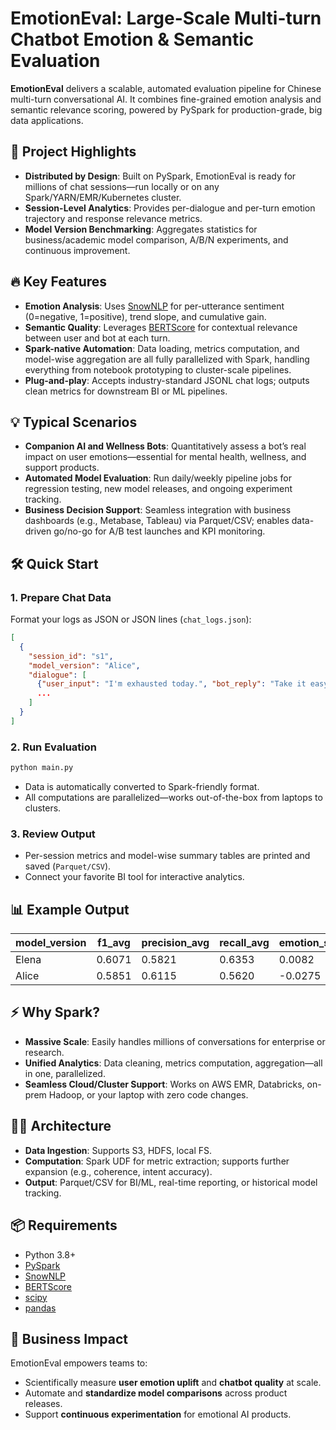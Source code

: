 # EmotionEval: Large-Scale Multi-turn Chatbot Emotion & Semantic Evaluation

**EmotionEval** delivers a scalable, automated evaluation pipeline for Chinese multi-turn conversational AI. It combines fine-grained emotion analysis and semantic relevance scoring, powered by PySpark for production-grade, big data applications.



## 🚀 Project Highlights

* **Distributed by Design**: Built on PySpark, EmotionEval is ready for millions of chat sessions—run locally or on any Spark/YARN/EMR/Kubernetes cluster.
* **Session-Level Analytics**: Provides per-dialogue and per-turn emotion trajectory and response relevance metrics.
* **Model Version Benchmarking**: Aggregates statistics for business/academic model comparison, A/B/N experiments, and continuous improvement.



## 🔥 Key Features

* **Emotion Analysis**: Uses [SnowNLP](https://github.com/isnowfy/snownlp) for per-utterance sentiment (0=negative, 1=positive), trend slope, and cumulative gain.
* **Semantic Quality**: Leverages [BERTScore](https://github.com/Tiiiger/bert_score) for contextual relevance between user and bot at each turn.
* **Spark-native Automation**: Data loading, metrics computation, and model-wise aggregation are all fully parallelized with Spark, handling everything from notebook prototyping to cluster-scale pipelines.
* **Plug-and-play**: Accepts industry-standard JSONL chat logs; outputs clean metrics for downstream BI or ML pipelines.



## 💡 Typical Scenarios

* **Companion AI and Wellness Bots**: Quantitatively assess a bot’s real impact on user emotions—essential for mental health, wellness, and support products.
* **Automated Model Evaluation**: Run daily/weekly pipeline jobs for regression testing, new model releases, and ongoing experiment tracking.
* **Business Decision Support**: Seamless integration with business dashboards (e.g., Metabase, Tableau) via Parquet/CSV; enables data-driven go/no-go for A/B test launches and KPI monitoring.



## 🛠️ Quick Start

### 1. Prepare Chat Data

Format your logs as JSON or JSON lines (`chat_logs.json`):

```json
[
  {
    "session_id": "s1",
    "model_version": "Alice",
    "dialogue": [
      {"user_input": "I'm exhausted today.", "bot_reply": "Take it easy, you deserve a break."},
      ...
    ]
  }
]
```

### 2. Run Evaluation

```bash
python main.py
```

* Data is automatically converted to Spark-friendly format.
* All computations are parallelized—works out-of-the-box from laptops to clusters.

### 3. Review Output

* Per-session metrics and model-wise summary tables are printed and saved (`Parquet/CSV`).
* Connect your favorite BI tool for interactive analytics.



## 📊 Example Output

| model\_version | f1\_avg | precision\_avg | recall\_avg | emotion\_slope | cumulative\_gain | start\_sentiment | end\_sentiment | avg\_bot\_sentiment | count |
| -------------- | ------- | -------------- | ----------- | -------------- | ---------------- | ---------------- | -------------- | ------------------- | ----- |
| Elena          | 0.6071  | 0.5821         | 0.6353      | 0.0082         | 0.4589           | 0.6698           | 0.6861         | 0.8604              | 4     |
| Alice          | 0.5851  | 0.6115         | 0.5620      | -0.0275        | 0.1555           | 0.6968           | 0.6419         | 0.5873              | 4     |



## ⚡️ Why Spark?

* **Massive Scale**: Easily handles millions of conversations for enterprise or research.
* **Unified Analytics**: Data cleaning, metrics computation, aggregation—all in one, parallelized.
* **Seamless Cloud/Cluster Support**: Works on AWS EMR, Databricks, on-prem Hadoop, or your laptop with zero code changes.



## 🧑‍💻 Architecture

* **Data Ingestion**: Supports S3, HDFS, local FS.
* **Computation**: Spark UDF for metric extraction; supports further expansion (e.g., coherence, intent accuracy).
* **Output**: Parquet/CSV for BI/ML, real-time reporting, or historical model tracking.



## 📦 Requirements

* Python 3.8+
* [PySpark](https://spark.apache.org/)
* [SnowNLP](https://github.com/isnowfy/snownlp)
* [BERTScore](https://github.com/Tiiiger/bert_score)
* [scipy](https://scipy.org/)
* [pandas](https://pandas.pydata.org/)



## 💼 Business Impact

EmotionEval empowers teams to:

* Scientifically measure **user emotion uplift** and **chatbot quality** at scale.
* Automate and **standardize model comparisons** across product releases.
* Support **continuous experimentation** for emotional AI products.


